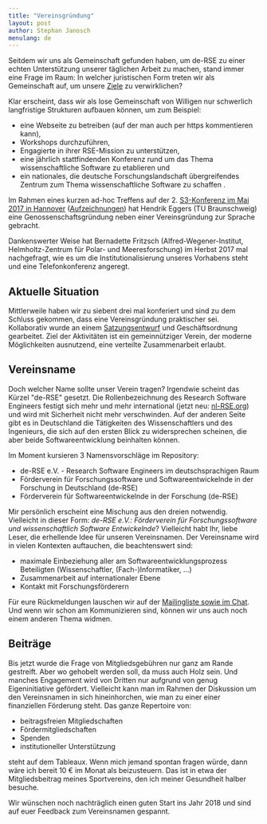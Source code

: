 ```yaml
---
title: "Vereinsgründung"
layout: post
author: Stephan Janosch
menulang: de
---
```


Seitdem wir uns als Gemeinschaft gefunden haben, um de-RSE zu einer echten Unterstützung unserer täglichen Arbeit zu machen, stand immer eine Frage im Raum: In welcher juristischen Form treten wir als Gemeinschaft auf, um unsere [Ziele](http://www.de-rse.org/de/aims.html) zu verwirklichen?
 
Klar erscheint, dass wir als lose Gemeinschaft von Willigen nur schwerlich langfristige Strukturen aufbauen können, um zum Beispiel:
 
* eine Webseite zu betreiben (auf der man auch per https kommentieren kann),
* Workshops durchzuführen,
* Engagierte in ihrer RSE-Mission zu unterstützen,
* eine jährlich stattfindenden Konferenz rund um das Thema wissenschaftliche Software zu etablieren und
* ein nationales, die deutsche Forschungslandschaft übergreifendes Zentrum zum Thema wissenschaftliche Software zu schaffen .

Im Rahmen eines kurzen ad-hoc Treffens auf der 2. [S3-Konferenz im Mai 2017 in Hannover](https://events.tib.eu/nontextualinformation2017/) ([Aufzeichnungen](https://av.tib.eu/series/310/2nd+conference+on+non+textual+information+software+and+services+for+science+s3+may+10+11+2017+in+hannover)) hat Hendrik Eggers (TU Braunschweig) eine Genossenschaftsgründung neben einer Vereinsgründung zur Sprache gebracht.
 
Dankenswerter Weise hat Bernadette Fritzsch (Alfred-Wegener-Institut, Helmholtz-Zentrum für Polar- und Meeresforschung) im Herbst 2017 mal nachgefragt, wie es um die Institutionalisierung unseres Vorhabens steht und eine Telefonkonferenz angeregt.
      
## Aktuelle Situation

Mittlerweile haben wir zu siebent drei mal konferiert und sind zu dem Schluss gekommen, dass eine Vereinsgründung praktischer sei. Kollaborativ wurde an einem [Satzungsentwurf](https://github.com/DE-RSE/satzung) und Geschäftsordnung gearbeitet. Ziel der Aktivitäten ist ein gemeinnütziger Verein, der moderne Möglichkeiten ausnutzend, eine verteilte Zusammenarbeit erlaubt. 
    
## Vereinsname

Doch welcher Name sollte unser Verein tragen? Irgendwie scheint das Kürzel "de-RSE" gesetzt. Die Rollenbezeichnung des Research Software Engineers festigt sich mehr und mehr international (jetzt neu: [nl-RSE.org](http://nl-rse.org)) und wird mit Sicherheit nicht mehr verschwinden. Auf der anderen Seite gibt es in Deutschland die Tätigkeiten des Wissenschaftlers und des Ingenieurs, die sich auf den ersten Blick zu widersprechen scheinen, die aber beide Softwareentwicklung beinhalten können. 

Im Moment kursieren 3 Namensvorschläge im Repository:

* de-RSE e.V. - Research Software Engineers im deutschsprachigen Raum
* Förderverein für Forschungssoftware und Softwareentwickelnde in der Forschung in Deutschland (de-RSE)
* Förderverein für Softwareentwickelnde in der Forschung (de-RSE)

Mir persönlich erscheint eine Mischung aus den dreien notwendig. Vielleicht in dieser Form: _de-RSE e.V.: Förderverein für Forschungssoftware und wissenschaftlich Software Entwickelnde_? Vielleicht habt Ihr, liebe Leser, die erhellende Idee für unseren Vereinsnamen. Der Vereinsname wird in vielen Kontexten auftauchen, die beachtenswert sind:
 
* maximale Einbeziehung aller am Softwareentwicklungsprozess Beteiligten (Wissenschaftler, (Fach-)Informatiker, ...)
* Zusammenarbeit auf internationaler Ebene
* Kontakt mit Forschungsförderern   

Für eure Rückmeldungen lauschen wir auf der [Mailingliste sowie im Chat](http://www.de-rse.org/de/join.html). Und wenn wir schon am Kommunizieren sind, können wir uns auch noch einem anderen Thema widmen.

## Beiträge

Bis jetzt wurde die Frage von Mitgliedsgebühren nur ganz am Rande gestreift. Aber wo gehobelt werden soll, da muss auch Holz sein. Und manches Engagement wird von Dritten nur aufgrund von genug Eigeninitiative gefördert. Vielleicht kann man im Rahmen der Diskussion um den Vereinsnamen in sich hineinhorchen, wie man zu einer einer finanziellen Förderung steht. Das ganze Repertoire von: 

* beitragsfreien Mitgliedschaften 
* Fördermitgliedschaften
* Spenden 
* institutioneller Unterstützung    

steht auf dem Tableaux. Wenn mich jemand spontan fragen würde, dann wäre ich bereit 10 € im Monat als beizusteuern. Das ist in etwa der Mitgliedsbeitrag meines Sportvereins, den ich meiner Gesundheit halber besuche.
   
Wir wünschen noch nachträglich einen guten Start ins Jahr 2018 und sind auf euer Feedback zum Vereinsnamen gespannt. 
